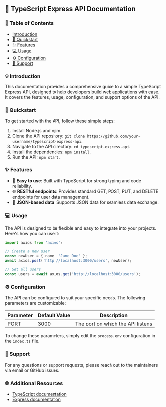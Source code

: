 ## 📖 TypeScript Express API Documentation

### 🔗 Table of Contents

- [Introduction](#introduction)
- [🚀 Quickstart](#quickstart)
- [✨ Features](#features)
- [💻 Usage](#usage)
- [⚙️ Configuration](#configuration)
- [🤝 Support](#support)

### 💡 Introduction

This documentation provides a comprehensive guide to a simple TypeScript Express API, designed to help developers build web applications with ease. It covers the features, usage, configuration, and support options of the API.

### 🚀 Quickstart

To get started with the API, follow these simple steps:

1. Install Node.js and npm.
2. Clone the API repository: `git clone https://github.com/your-username/typescript-express-api`.
3. Navigate to the API directory: `cd typescript-express-api`.
4. Install the dependencies: `npm install`.
5. Run the API: `npm start`.

### ✨ Features

- 🚀 **Easy to use**: Built with TypeScript for strong typing and code reliability.
- 🌐 **RESTful endpoints**: Provides standard GET, POST, PUT, and DELETE endpoints for user data management.
- 💾 **JSON-based data**: Supports JSON data for seamless data exchange.

### 💻 Usage

The API is designed to be flexible and easy to integrate into your projects. Here's how you can use it:

```typescript
import axios from 'axios';

// Create a new user
const newUser = { name: 'Jane Doe' };
await axios.post('http://localhost:3000/users', newUser);

// Get all users
const users = await axios.get('http://localhost:3000/users');
```

### ⚙️ Configuration

The API can be configured to suit your specific needs. The following parameters are customizable:

| Parameter | Default Value | Description |
|---|---|---|
| PORT | 3000 | The port on which the API listens |

To change these parameters, simply edit the `process.env` configuration in the `index.ts` file.

### 🤝 Support

For any questions or support requests, please reach out to the maintainers via email or GitHub issues.

### 🌐 Additional Resources

- [TypeScript documentation](https://www.typescriptlang.org/)
- [Express documentation](https://expressjs.com/)